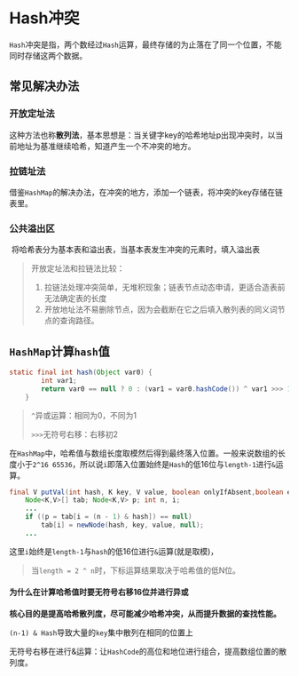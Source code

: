 # Hash冲突

​		`Hash`冲突是指，两个数经过`Hash`运算，最终存储的为止落在了同一个位置，不能同时存储这两个数据。

## 常见解决办法

### 开放定址法

​		这种方法也称**散列法**，基本思想是：当关键字key的哈希地址p出现冲突时，以当前地址为基准继续哈希，知道产生一个不冲突的地方。

### 拉链址法

​		借鉴`HashMap`的解决办法，在冲突的地方，添加一个链表，将冲突的key存储在链表里。

### 公共溢出区

​		将哈希表分为基本表和溢出表，当基本表发生冲突的元素时，填入溢出表

>开放定址法和拉链法比较：
>
>1. 拉链法处理冲突简单，无堆积现象；链表节点动态申请，更适合造表前无法确定表的长度
>2. 开放地址法不易删除节点，因为会截断在它之后填入散列表的同义词节点的查询路径。

## `HashMap`计算`hash`值

```java
static final int hash(Object var0) {
        int var1;
        return var0 == null ? 0 : (var1 = var0.hashCode()) ^ var1 >>> 16;
    }
```

>`^`异或运算：相同为0，不同为1
>
>`>>>`无符号右移：右移初2

​		在`HashMap`中，哈希值与数组长度取模然后得到最终落入位置。一般来说数组的长度小于`2^16 65536`，所以说`i`即落入位置始终是`Hash`的低16位与`length-1`进行`&`运算。

```java
final V putVal(int hash, K key, V value, boolean onlyIfAbsent,boolean evict) {
    Node<K,V>[] tab; Node<K,V> p; int n, i;
    ...
    if ((p = tab[i = (n - 1) & hash]) == null)
        tab[i] = newNode(hash, key, value, null);
    ...
```

​		这里`i`始终是`length-1`与`hash`的低16位进行`&`运算(就是取模)，

> 当`length = 2 ^ n`时，下标运算结果取决于哈希值的低N位。

#### 为什么在计算哈希值时要无符号右移16位并进行异或

​		**核心目的是提高哈希散列度，尽可能减少哈希冲突，从而提升数据的查找性能。**

​		`(n-1) & Hash`导致大量的`key`集中散列在相同的位置上

​		无符号右移在进行&运算：让`HashCode`的高位和地位进行组合，提高数组位置的散列度。